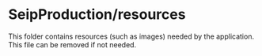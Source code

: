 # SeipProduction/resources

This folder contains resources (such as images) needed by the application. This file can
be removed if not needed.
